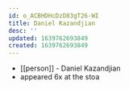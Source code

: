 ```yaml
---
id: o_ACBHDHcDzD83gT26-WI
title: Daniel Kazandjian
desc: ''
updated: 1639762693849
created: 1639762693849
---
```



- [[person]] - Daniel Kazandjian
- appeared 6x at the stoa
